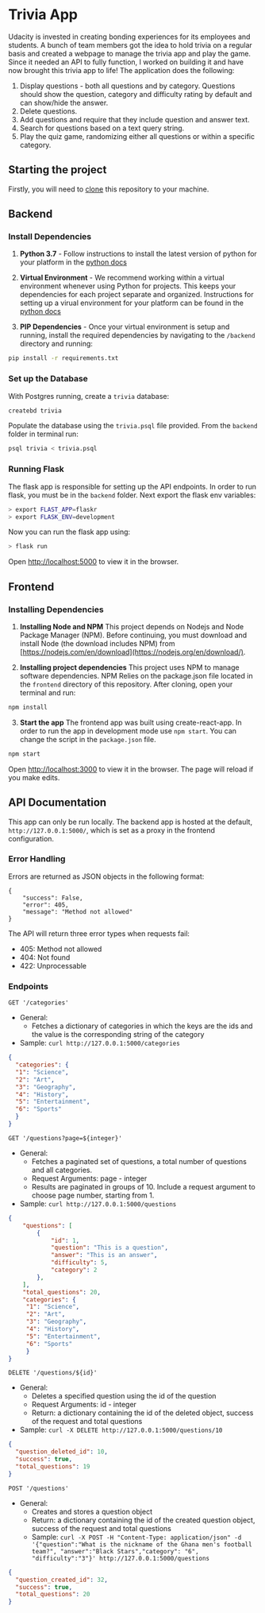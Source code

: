 # Trivia App

Udacity is invested in creating bonding experiences for its employees and students. A bunch of team members got the idea to hold trivia on a regular basis and created a webpage to manage the trivia app and play the game. Since it needed an API to fully function, I worked on building it and have now brought this trivia app to life! The application does the following:

1. Display questions - both all questions and by category. Questions should show the question, category and difficulty rating by default and can show/hide the answer.
2. Delete questions.
3. Add questions and require that they include question and answer text.
4. Search for questions based on a text query string.
5. Play the quiz game, randomizing either all questions or within a specific category.


## Starting the project

Firstly, you will need to [clone](https://help.github.com/en/articles/cloning-a-repository) this repository to your machine.

## Backend
### Install Dependencies

1. **Python 3.7** - Follow instructions to install the latest version of python for your platform in the [python docs](https://docs.python.org/3/using/unix.html#getting-and-installing-the-latest-version-of-python)

2. **Virtual Environment** - We recommend working within a virtual environment whenever using Python for projects. This keeps your dependencies for each project separate and organized. Instructions for setting up a virual environment for your platform can be found in the [python docs](https://packaging.python.org/guides/installing-using-pip-and-virtual-environments/)

3. **PIP Dependencies** - Once your virtual environment is setup and running, install the required dependencies by navigating to the `/backend` directory and running:
```bash
pip install -r requirements.txt
```

### Set up the Database

With Postgres running, create a `trivia` database:

```bash
createbd trivia
```

Populate the database using the `trivia.psql` file provided. From the `backend` folder in terminal run:

```bash
psql trivia < trivia.psql
```

### Running Flask
The flask app is responsible for setting up the API endpoints. In order to run flask, you must be in the `backend` folder. Next export the flask env variables:
```bash
> export FLAST_APP=flaskr
> export FLASK_ENV=development
```
Now you can run the flask app using:
```bash
> flask run
```
Open [http://localhost:5000](http://localhost:5000) to view it in the browser.


## Frontend
### Installing Dependencies

1. **Installing Node and NPM**
   This project depends on Nodejs and Node Package Manager (NPM). Before continuing, you must download and install Node (the download includes NPM) from [https://nodejs.com/en/download](https://nodejs.org/en/download/).

2. **Installing project dependencies**
   This project uses NPM to manage software dependencies. NPM Relies on the package.json file located in the `frontend` directory of this repository. After cloning, open your terminal and run:

```bash
npm install
```
3. **Start the app**
   The frontend app was built using create-react-app. In order to run the app in development mode use `npm start`. You can change the script in the `package.json` file.
   
```bash
npm start
```

Open [http://localhost:3000](http://localhost:3000) to view it in the browser. The page will reload if you make edits.



## API Documentation
This app can only be run locally. The backend app is hosted at the default, `http://127.0.0.1:5000/`, which is set as a proxy in the frontend configuration.

### Error Handling
Errors are returned as JSON objects in the following format:
```
{
    "success": False, 
    "error": 405,
    "message": "Method not allowed"
}
```
The API will return three error types when requests fail:
- 405: Method not allowed
- 404: Not found
- 422: Unprocessable 

### Endpoints 
`GET '/categories'`
- General:
    - Fetches a dictionary of categories in which the keys are the ids and the value is the corresponding string of the category
- Sample: `curl http://127.0.0.1:5000/categories`
```json
{
  "categories": { 
  "1": "Science",
  "2": "Art",
  "3": "Geography",
  "4": "History",
  "5": "Entertainment",
  "6": "Sports"
  }
}
```

`GET '/questions?page=${integer}'`
- General:
    - Fetches a paginated set of questions, a total number of questions and all categories.
    - Request Arguments: page - integer
    - Results are paginated in groups of 10. Include a request argument to choose page number, starting from 1. 
- Sample: `curl http://127.0.0.1:5000/questions`
```json
{
    "questions": [
        {
            "id": 1,
            "question": "This is a question",
            "answer": "This is an answer",
            "difficulty": 5,
            "category": 2
        },
    ],
    "total_questions": 20,
    "categories": { 
     "1": "Science",
     "2": "Art",
     "3": "Geography",
     "4": "History",
     "5": "Entertainment",
     "6": "Sports"
     }
}
```

`DELETE '/questions/${id}'`
- General:
    - Deletes a specified question using the id of the question
    - Request Arguments: id - integer 
    - Return: a dictionary containing the id of the deleted object, success of the request and total questions
- Sample: `curl -X DELETE http://127.0.0.1:5000/questions/10`
```json
{
  "question_deleted_id": 10, 
  "success": true, 
  "total_questions": 19
}
```

`POST '/questions'`
- General:
    - Creates and stores a question object
    - Return: a dictionary containing the id of the created question object, success of the request and total questions
    - Sample: `curl -X POST -H "Content-Type: application/json" -d '{"question":"What is the nickname of the Ghana men's football team?", "answer":"Black Stars","category": "6", "difficulty":"3"}' http://127.0.0.1:5000/questions`
```json
{
  "question_created_id": 32, 
  "success": true, 
  "total_questions": 20
}
```


